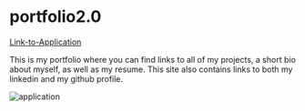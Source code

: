# portfolio2.0

[Link-to-Application](https://babco1kr.github.io/portfolio/)

This is my portfolio where you can find links to all of my projects, a short bio about myself, as well as my resume. This site also contains links to both my linkedin and my github profile.

![application](https://github.com/babco1kr/portfolio2.0/blob/master/assets/images/App.PNG?raw=true)
